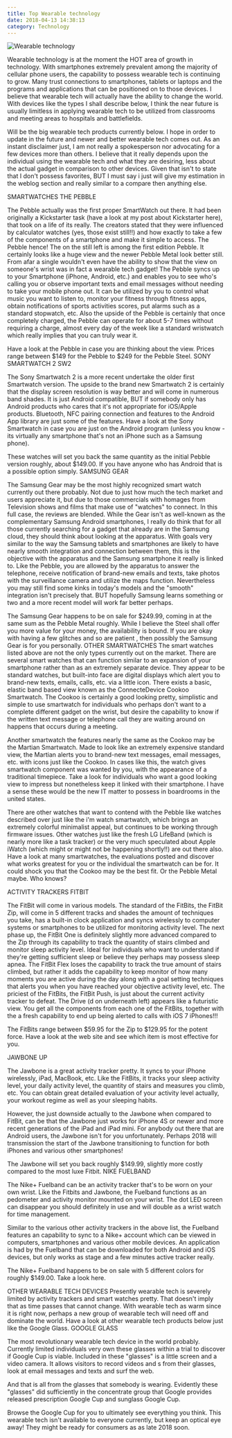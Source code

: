 ```yaml
---
title: Top Wearable technology
date: 2018-04-13 14:38:13
category: Technology
---
```


![Wearable technology](https://www.webhomelibrary.com/content/images/innovation1.jpeg)

Wearable technology is at the moment the HOT area of growth in technology. With smartphones extremely prevalent among the majority of cellular phone users, the capability to possess wearable tech is continuing to grow. Many trust connections to smartphones, tablets or laptops and the programs and applications that can be positioned on to those devices. I believe that wearable tech will actually have the ability to change the world. With devices like the types I shall describe below, I think the near future is usually limitless in applying wearable tech to be utilized from classrooms and meeting areas to hospitals and battlefields.

Will be the big wearable tech products currently below. I hope in order to update in the future and newer and better wearable tech comes out. As an instant disclaimer just, I am not really a spokesperson nor advocating for a few devices more than others. I believe that it really depends upon the individual using the wearable tech and what they are desiring, less about the actual gadget in comparison to other devices. Given that isn't to state that I don't possess favorites, BUT I must say i just will give my estimation in the weblog section and really similar to a compare then anything else. 

SMARTWATCHES
THE PEBBLE

The Pebble actually was the first proper SmartWatch out there. It had been originally a Kickstarter task (have a look at my post about Kickstarter here), that took on a life of its really. The creators stated that they were influenced by calculator watches (yes, those exist still!!) and how exactly to take a few of the components of a smartphone and make it simple to access. The Pebble hence! The  on the still left is among the first edition Pebble. It certainly looks like a huge view and the newer Pebble Metal look better still. From afar a single wouldn't even have the ability to show that the view on someone's wrist was in fact a wearable tech gadget! The Pebble syncs up to your Smartphone (iPhone, Android, etc.) and enables you to see who's calling you or observe important texts and email messages without needing to take your mobile phone out. It can be utilized by you to control what music you want to listen to, monitor your fitness through fitness apps, obtain notifications of sports activities scores, put alarms such as a standard stopwatch, etc. Also the upside of the Pebble is certainly that once completely charged, the Pebble can operate for about 5-7 times without requiring a charge, almost every day of the week like a standard wristwatch which really implies that you can truly wear it. 

Have a look at the Pebble in case you are thinking about the view. Prices range between $149 for the Pebble to $249 for the Pebble Steel. 
SONY SMARTWATCH 2 SW2

The Sony Smartwatch 2 is a more recent undertake the older first Smartwatch version. The upside to the brand new Smartwatch 2 is certainly that the display screen resolution is way better and will come in numerous band shades. It is just Android compatible, BUT if somebody only has Android products who cares that it's not appropriate for iOS/Apple products. Bluetooth, NFC pairing connection and features to the Android App library are just some of the features. Have a look at the Sony Smartwatch in case you are just on the Android program (unless you know - its virtually any smartphone that's not an iPhone such as a Samsung phone). 

These watches will set you back the same quantity as the initial Pebble version roughly, about $149.00. If you have anyone who has Android that is a possible option simply. 
SAMSUNG GEAR

The Samsung Gear may be the most highly recognized smart watch currently out there probably. Not due to just how much the tech market and users appreciate it, but due to those commercials with homages from Television shows and films that make use of "watches" to connect. In this full case, the reviews are blended. While the Gear isn't as well-known as the complementary Samsung Android smartphones, I really do think that for all those currently searching for a gadget that already are in the Samsung cloud, they should think about looking at the apparatus. With goals very similar to the way the Samsung tablets and smartphones are likely to have nearly smooth integration and connection between them, this is the objective with the apparatus and the Samsung smartphone it really is linked to. Like the Pebble, you are allowed by the apparatus to answer the telephone, receive notification of brand-new emails and texts, take photos with the surveillance camera and utilize the maps function. Nevertheless you may still find some kinks in today's models and the "smooth" integration isn't precisely that. BUT hopefully Samsung learns something or two and a more recent model will work far better perhaps. 

The Samsung Gear happens to be on sale for $249.99, coming in at the same sum as the Pebble Metal roughly. While I believe the Steel shall offer you more value for your money, the availability is bound. If you are okay with having a few glitches and so are patient , then possibly the Samsung Gear is for you personally. 
OTHER SMARTWATCHES
The smart watches listed above are not the only types currently out on the market. There are several smart watches that can function similar to an expansion of your smartphone rather than as an extremely separate device. They appear to be standard watches, but built-into face are digital displays which alert you to brand-new texts, emails, calls, etc. via a little icon. There exists a basic, elastic band based view known as the ConnecteDevice Cookoo Smartwatch. The Cookoo is certainly a good looking pretty, simplistic and simple to use smartwatch for individuals who perhaps don't want to a complete different gadget on the wrist, but desire the capability to know if the written text message or telephone call they are waiting around on happens that occurs during a meeting. 

Another smartwatch the features nearly the same as the Cookoo may be the Martian Smartwatch. Made to look like an extremely expensive standard view, the Martian alerts you to brand-new text messages, email messages, etc. with icons just like the Cookoo. In cases like this, the watch gives smartwatch component was wanted by you, with the appearance of a traditional timepiece. Take a look for individuals who want a good looking view to impress but nonetheless keep it linked with their smartphone. I have a sense these would be the new IT matter to possess in boardrooms in the united states. 

There are other watches that want to contend with the Pebble like watches described over just like the i'm watch smartwatch, which brings an extremely colorful minimalist appeal, but continues to be working through firmware issues. Other watches just like the fresh LG LifeBand (which is nearly more like a task tracker) or the very much speculated about Apple iWatch (which might or might not be happening shortly!!) are out there also. Have a look at many smartwatches, the evaluations posted and discover what works greatest for you or the individual the smartwatch can be for. It could shock you that the Cookoo may be the best fit. Or the Pebble Metal maybe. Who knows? 

ACTIVITY TRACKERS
FITBIT

The FitBit will come in various models. The standard of the FitBits, the FitBit Zip, will come in 5 different tracks and shades the amount of techniques you take, has a built-in clock application and syncs wirelessly to computer systems or smartphones to be utilized for monitoring activity level. The next phase up, the FitBit One is definitely slightly more advanced compared to the Zip through its capability to track the quantity of stairs climbed and monitor sleep activity level. Ideal for individuals who want to understand if they're getting sufficient sleep or believe they perhaps may possess sleep apnea. The FitBit Flex loses the capability to track the true amount of stairs climbed, but rather it adds the capability to keep monitor of how many moments you are active during the day along with a goal setting techniques that alerts you when you have reached your objective activity level, etc. The priciest of the FitBits, the FitBit Push, is just about the current activity tracker to defeat. The Drive (d on underneath left) appears like a futuristic view. You get all the components from each one of the FitBits, together with the a fresh capability to end up being alerted to calls with iOS 7 iPhones!!! 

The FitBits range between $59.95 for the Zip to $129.95 for the potent force. Have a look at the web site and see which item is most effective for you. 

JAWBONE UP

The Jawbone is a great activity tracker pretty. It syncs to your iPhone wirelessly, iPad, MacBook, etc. Like the FitBits, it tracks your sleep activity level, your daily activity level, the quantity of stairs and measures you climb, etc. You can obtain great detailed evaluation of your activity level actually, your workout regime as well as your sleeping habits. 

However, the just downside actually to the Jawbone when compared to FitBit, can be that the Jawbone just works for iPhone 4S or newer and more recent generations of the iPad and iPad mini. For anybody out there that are Android users, the Jawbone isn't for you unfortunately. Perhaps 2018 will transmission the start of the Jawbone transitioning to function for both iPhones and various other smartphones!

The Jawbone will set you back roughly $149.99, slightly more costly compared to the most luxe Fitbit.
NIKE FUELBAND

The Nike+ Fuelband can be an activity tracker that's to be worn on your own wrist. Like the Fitbits and Jawbone, the Fuelband functions as an pedometer and activity monitor mounted on your wrist. The dot LED screen can disappear you should definitely in use and will double as a wrist watch for time management. 

Similar to the various other activity trackers in the above list, the Fuelband features an capability to sync to a Nike+ account which can be viewed in computers, smartphones and various other mobile devices. An application is had by the Fuelband that can be downloaded for both Android and iOS devices, but only works as stage and a few minutes active tracker really. 

The Nike+ Fuelband happens to be on sale with 5 different colors for roughly $149.00. Take a look here.

OTHER WEARABLE TECH DEVICES
Presently wearable tech is severely limited by activity trackers and smart watches pretty. That doesn't imply that as time passes that cannot change. With wearable tech as warm since it is right now, perhaps a new group of wearable tech will need off and dominate the world. Have a look at other wearable tech products below just like the Google Glass.
GOOGLE GLASS

The most revolutionary wearable tech device in the world probably. Currently limited individuals very own these glasses within a trial to discover if Google Cup is viable. Included in these "glasses" is a little screen and a video camera. It allows visitors to record videos and s from their glasses, look at email messages and texts and surf the web. 

And that is all from the glasses that somebody is wearing. Evidently these "glasses" did sufficiently in the concentrate group that Google provides released prescription Google Cup and sunglass Google Cup. 

Browse the Google Cup for you to ultimately see everything you think. This wearable tech isn't available to everyone currently, but keep an optical eye away! They might be ready for consumers as as late 2018 soon.
